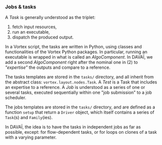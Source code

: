 ### Jobs & tasks

A *Task* is generally understood as the triplet: 

1. fetch input resources, 
2. run an executable, 
3. dispatch the produced output. 

In a Vortex script, the tasks are written in Python, using classes and functionalities of the Vortex Python packages. In particular, running an
executable is wrapped in what is called an *AlgoComponent*. 
In DAVAÏ, we add a second *AlgoComponent* right after the nominal one in (2) to *"expertise"* the outputs and compare to a reference.

The tasks templates are stored in the `tasks/` directory, and all inherit from the abstract class: `vortex.layout.nodes.Task`. 
A *Test* is a Task that includes an expertise to a reference.
A *Job* is understood as a series of one or several tasks, executed sequentially within one "job submission" to a job scheduler.

The jobs templates are stored in the `tasks/` directory, and are defined as a function `setup` that return a `Driver` object, which itself contains a series of `Task`(s) and `Family`(ies).

In DAVAÏ, the idea is to have the tasks in independent jobs as far as possible, except: for flow-dependent tasks, or for loops on clones of a task with a varying parameter.

